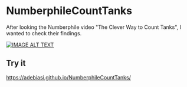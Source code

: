 # NumberphileCountTanks

After looking the Numberphile video "The Clever Way to Count Tanks", I wanted to check their findings.

[![IMAGE ALT TEXT](http://img.youtube.com/vi/WLCwMRJBhuI/0.jpg)](http://www.youtube.com/watch?v=WLCwMRJBhuI "The Clever Way to Count Tanks - Numberphile
")

## Try it

https://adebiasi.github.io/NumberphileCountTanks/
